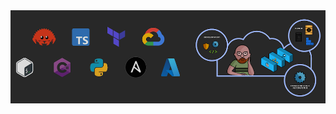 <img src="https://github.com/ianbattersby/ianbattersby/blob/master/GHHeader.png" alt="Architect, Programmer, and Hacker. Cloud Native. Zero Trust. Penchant for Rust and neovim." />

<!--
**ianbattersby/ianbattersby** is a ✨ _special_ ✨ repository because its `README.md` (this file) appears on your GitHub profile.

Here are some ideas to get you started:

- 🔭 I’m currently working on ...
- 🌱 I’m currently learning ...
- 👯 I’m looking to collaborate on ...
- 🤔 I’m looking for help with ...
- 💬 Ask me about ...
- 📫 How to reach me: ...
- 😄 Pronouns: ...
- ⚡ Fun fact: ...
-->
